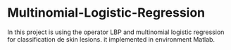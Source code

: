 # Multinomial-Logistic-Regression
In this project is using the operator LBP and multinomial logistic regression for classification de skin lesions. it implemented in environment Matlab.
